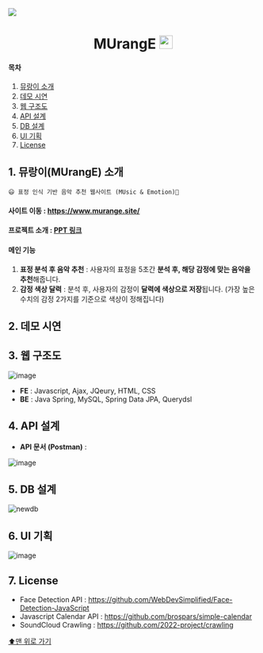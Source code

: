 
<img src="https://user-images.githubusercontent.com/77563814/202142308-614a5630-8757-44f6-bf08-cd388874750d.png" href="src/main/resources/static/images/murange.pdf"/>

<h1 align="center"> MUrangE <img src="https://user-images.githubusercontent.com/77563814/209101841-f736b358-8f22-4988-b24d-5ddd057a6edf.png" width="27" height="27"/> </h1>

#### 목차 

1. [뮤랑이 소개](#1-뮤랑이murange-소개)
2. [데모 시연](#2-데모-시연)
3. [웹 구조도](#3-웹-구조도)
4. [API 설계](#4-api-설계)
5. [DB 설계](#5-db-설계)
6. [UI 기획](#6-ui-기획)
7. [License](#7-license)

## 1. 뮤랑이(MUrangE) 소개

<aside>
  
    😃 표정 인식 기반 음악 추천 웹사이트 (MUsic & Emotion)🎵
  
</aside>



#### 사이트 이동 : https://www.murange.site/

#### 프로젝트 소개 : [PPT 링크](src/main/resources/static/images/murange.pdf)

#### 메인 기능

1. **표정 분석 후 음악 추천** :  사용자의 표정을 5초간 **분석 후, 해당 감정에 맞는 음악을 추천**해줍니다.
2. **감정 색상 달력** : 분석 후, 사용자의 감정이 **달력에 색상으로 저장**됩니다. (가장 높은 수치의 감정 2가지를 기준으로 색상이 정해집니다)

## 2. 데모 시연

## 3. 웹 구조도

![image](https://user-images.githubusercontent.com/77563814/198512288-ecb70706-b587-4c3f-802b-e5c4657dd03e.png)

- **FE** : Javascript, Ajax, JQeury, HTML, CSS
- **BE** : Java Spring, MySQL, Spring Data JPA, Querydsl

## 4. API 설계

- **API 문서 (Postman)** : 

![image](https://user-images.githubusercontent.com/77563814/193088956-a0fe2d42-0d9a-4a52-9389-8b8ac3dbcd8e.png)

## 5. DB 설계

![newdb](https://user-images.githubusercontent.com/77563814/193088992-321b2c0a-b1bf-4e6e-a0a3-9723bee078ef.png)

## 6. UI 기획

![image](https://user-images.githubusercontent.com/77563814/193090214-6f6e2ff0-022e-4045-8e94-60dd72965cdd.png)

## 7. License

- Face Detection API : https://github.com/WebDevSimplified/Face-Detection-JavaScript
- Javascript Calendar API : https://github.com/brospars/simple-calendar
- SoundCloud Crawling : https://github.com/2022-project/crawling

[⬆맨 위로 가기](#murange)
